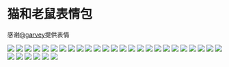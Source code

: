 # 猫和老鼠表情包

感谢[@garvey](https://gitee.com/zjwo)提供表情

![](https://gcore.jsdelivr.net/gh/yoghurtlee-thu/twikoo-magic@main/image/tom_jerry/1.webp)
![](https://gcore.jsdelivr.net/gh/yoghurtlee-thu/twikoo-magic@main/image/tom_jerry/10.webp)
![](https://gcore.jsdelivr.net/gh/yoghurtlee-thu/twikoo-magic@main/image/tom_jerry/11.webp)
![](https://gcore.jsdelivr.net/gh/yoghurtlee-thu/twikoo-magic@main/image/tom_jerry/12.webp)
![](https://gcore.jsdelivr.net/gh/yoghurtlee-thu/twikoo-magic@main/image/tom_jerry/13.webp)
![](https://gcore.jsdelivr.net/gh/yoghurtlee-thu/twikoo-magic@main/image/tom_jerry/14.webp)
![](https://gcore.jsdelivr.net/gh/yoghurtlee-thu/twikoo-magic@main/image/tom_jerry/15.webp)
![](https://gcore.jsdelivr.net/gh/yoghurtlee-thu/twikoo-magic@main/image/tom_jerry/16.webp)
![](https://gcore.jsdelivr.net/gh/yoghurtlee-thu/twikoo-magic@main/image/tom_jerry/17.webp)
![](https://gcore.jsdelivr.net/gh/yoghurtlee-thu/twikoo-magic@main/image/tom_jerry/18.webp)
![](https://gcore.jsdelivr.net/gh/yoghurtlee-thu/twikoo-magic@main/image/tom_jerry/19.webp)
![](https://gcore.jsdelivr.net/gh/yoghurtlee-thu/twikoo-magic@main/image/tom_jerry/2.webp)
![](https://gcore.jsdelivr.net/gh/yoghurtlee-thu/twikoo-magic@main/image/tom_jerry/20.webp)
![](https://gcore.jsdelivr.net/gh/yoghurtlee-thu/twikoo-magic@main/image/tom_jerry/21.webp)
![](https://gcore.jsdelivr.net/gh/yoghurtlee-thu/twikoo-magic@main/image/tom_jerry/22.webp)
![](https://gcore.jsdelivr.net/gh/yoghurtlee-thu/twikoo-magic@main/image/tom_jerry/23.webp)
![](https://gcore.jsdelivr.net/gh/yoghurtlee-thu/twikoo-magic@main/image/tom_jerry/24.webp)
![](https://gcore.jsdelivr.net/gh/yoghurtlee-thu/twikoo-magic@main/image/tom_jerry/25.webp)
![](https://gcore.jsdelivr.net/gh/yoghurtlee-thu/twikoo-magic@main/image/tom_jerry/26.webp)
![](https://gcore.jsdelivr.net/gh/yoghurtlee-thu/twikoo-magic@main/image/tom_jerry/27.webp)
![](https://gcore.jsdelivr.net/gh/yoghurtlee-thu/twikoo-magic@main/image/tom_jerry/28.webp)
![](https://gcore.jsdelivr.net/gh/yoghurtlee-thu/twikoo-magic@main/image/tom_jerry/29.webp)
![](https://gcore.jsdelivr.net/gh/yoghurtlee-thu/twikoo-magic@main/image/tom_jerry/3.webp)
![](https://gcore.jsdelivr.net/gh/yoghurtlee-thu/twikoo-magic@main/image/tom_jerry/30.webp)
![](https://gcore.jsdelivr.net/gh/yoghurtlee-thu/twikoo-magic@main/image/tom_jerry/31.webp)
![](https://gcore.jsdelivr.net/gh/yoghurtlee-thu/twikoo-magic@main/image/tom_jerry/4.webp)
![](https://gcore.jsdelivr.net/gh/yoghurtlee-thu/twikoo-magic@main/image/tom_jerry/5.webp)
![](https://gcore.jsdelivr.net/gh/yoghurtlee-thu/twikoo-magic@main/image/tom_jerry/6.webp)
![](https://gcore.jsdelivr.net/gh/yoghurtlee-thu/twikoo-magic@main/image/tom_jerry/7.webp)
![](https://gcore.jsdelivr.net/gh/yoghurtlee-thu/twikoo-magic@main/image/tom_jerry/8.webp)
![](https://gcore.jsdelivr.net/gh/yoghurtlee-thu/twikoo-magic@main/image/tom_jerry/9.webp)
